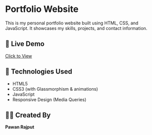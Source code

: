 # Portfolio Website

This is my personal portfolio website built using HTML, CSS, and JavaScript. It showcases my skills, projects, and contact information.

## 🔗 Live Demo
[Click to View]([https://your-username.github.io/portfolio-site/](https://pawanr-ab.github.io/portfolio-site/))

## 🚀 Technologies Used
- HTML5
- CSS3 (with Glassmorphism & animations)
- JavaScript
- Responsive Design (Media Queries)

## 👨‍💻 Created By
**Pawan Rajput**
